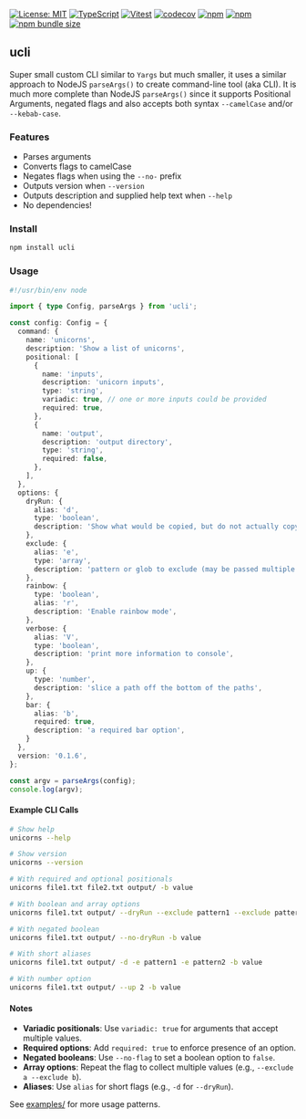 [![License: MIT](https://img.shields.io/badge/License-MIT-yellow.svg)](https://opensource.org/licenses/MIT)
[![TypeScript](https://img.shields.io/badge/%3C%2F%3E-TypeScript-%230074c1.svg)](http://www.typescriptlang.org/)
[![Vitest](https://img.shields.io/badge/tested%20with-vitest-fcc72b.svg?logo=vitest)](https://vitest.dev/)
[![codecov](https://codecov.io/gh/ghiscoding/ucli/branch/main/graph/badge.svg)](https://codecov.io/gh/ghiscoding/ucli)
[![npm](https://img.shields.io/npm/v/ucli.svg)](https://www.npmjs.com/package/ucli)
[![npm](https://img.shields.io/npm/dy/ucli)](https://www.npmjs.com/package/ucli)
[![npm bundle size](https://img.shields.io/bundlephobia/minzip/ucli?color=success&label=gzip)](https://bundlephobia.com/result?p=ucli)

## ucli

Super small custom CLI similar to `Yargs` but much smaller, it uses a similar approach to NodeJS `parseArgs()` to create command-line tool (aka CLI). It is much more complete than NodeJS `parseArgs()` since it supports Positional Arguments, negated flags and also accepts both syntax `--camelCase` and/or `--kebab-case`.

### Features
- Parses arguments
- Converts flags to camelCase
- Negates flags when using the `--no-` prefix
- Outputs version when `--version`
- Outputs description and supplied help text when `--help`
- No dependencies!

### Install
```sh
npm install ucli
```

### Usage

```ts
#!/usr/bin/env node

import { type Config, parseArgs } from 'ucli';

const config: Config = {
  command: {
    name: 'unicorns',
    description: 'Show a list of unicorns',
    positional: [
      {
        name: 'inputs',
        description: 'unicorn inputs',
        type: 'string',
        variadic: true, // one or more inputs could be provided
        required: true,
      },
      {
        name: 'output',
        description: 'output directory',
        type: 'string',
        required: false,
      },
    ],
  },
  options: {
    dryRun: {
      alias: 'd',
      type: 'boolean',
      description: 'Show what would be copied, but do not actually copy any files',
    },
    exclude: {
      alias: 'e',
      type: 'array',
      description: 'pattern or glob to exclude (may be passed multiple times)',
    },
    rainbow: {
      type: 'boolean',
      alias: 'r',
      description: 'Enable rainbow mode',
    },
    verbose: {
      alias: 'V',
      type: 'boolean',
      description: 'print more information to console',
    },
    up: {
      type: 'number',
      description: 'slice a path off the bottom of the paths',
    },
    bar: {
      alias: 'b',
      required: true,
      description: 'a required bar option',
    }
  },
  version: '0.1.6',
};

const argv = parseArgs(config);
console.log(argv);
```

#### Example CLI Calls

```sh
# Show help
unicorns --help

# Show version
unicorns --version

# With required and optional positionals
unicorns file1.txt file2.txt output/ -b value

# With boolean and array options
unicorns file1.txt output/ --dryRun --exclude pattern1 --exclude pattern2 -b value

# With negated boolean
unicorns file1.txt output/ --no-dryRun -b value

# With short aliases
unicorns file1.txt output/ -d -e pattern1 -e pattern2 -b value

# With number option
unicorns file1.txt output/ --up 2 -b value
```

#### Notes

- **Variadic positionals**: Use `variadic: true` for arguments that accept multiple values.
- **Required options**: Add `required: true` to enforce presence of an option.
- **Negated booleans**: Use `--no-flag` to set a boolean option to `false`.
- **Array options**: Repeat the flag to collect multiple values (e.g., `--exclude a --exclude b`).
- **Aliases**: Use `alias` for short flags (e.g., `-d` for `--dryRun`).

See [examples/](examples/) for more usage patterns.